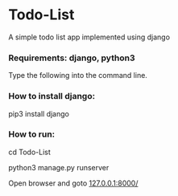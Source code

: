 # Todo-List
A simple todo list app implemented using django

### Requirements: django, python3

Type the following into the command line.

### How to install django:

pip3 install django

### How to run:

cd Todo-List

python3 manage.py runserver

Open browser and goto [127.0.0.1:8000/](http://127.0.0.1:8000)
